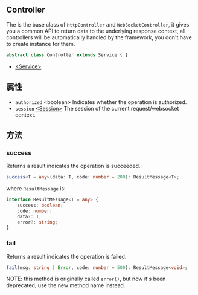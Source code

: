 <!-- title: Controller; order: 7 -->

## Controller

The is the base class of `HttpController` and `WebSocketController`, it gives
you a common API to return data to the underlying response context, all
controllers will be automatically handled by the framework, you don't have to
create instance for them.

```ts
abstract class Controller extends Service { }
```

- [\<Service\>](./Service)

## 属性

- `authorized` \<boolean\> Indicates whether the operation is authorized.
- `session` [\<Session\>](./Session) The session of the current request/websocket context.

## 方法

### success

Returns a result indicates the operation is succeeded.

```ts
success<T = any>(data: T, code: number = 200): ResultMessage<T>;
```

where <code id="ResultMessage">ResultMessage</code> is:

```ts
interface ResultMessage<T = any> {
    success: boolean;
    code: number;
    data?: T;
    error?: string;
}
```

### fail

Returns a result indicates the operation is failed.

```ts
fail(msg: string | Error, code: number = 500): ResultMessage<void>;
```

NOTE: this method is originally called `error()`, but now it's been deprecated,
use the new method name instead.
